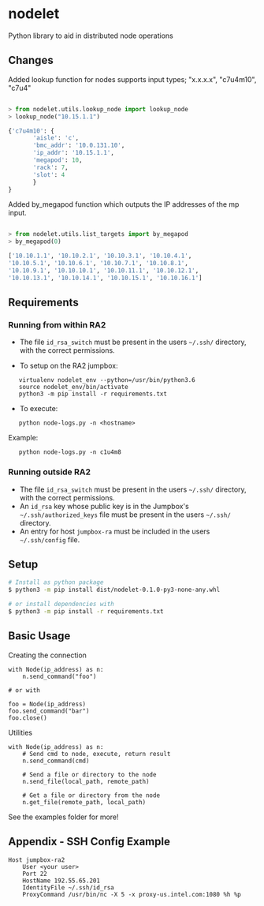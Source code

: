 # nodelet
Python library to aid in distributed node operations

## Changes

Added lookup function for nodes supports input types; "x.x.x.x", "c7u4m10", "c7u4"

```python

> from nodelet.utils.lookup_node import lookup_node
> lookup_node("10.15.1.1")

{'c7u4m10': {
       'aisle': 'c', 
       'bmc_addr': '10.0.131.10', 
       'ip_addr': '10.15.1.1',
       'megapod': 10,
       'rack': 7, 
       'slot': 4
       }
}

```

Added by_megapod function which outputs the IP addresses of the mp input.

```python

> from nodelet.utils.list_targets import by_megapod
> by_megapod(0)

['10.10.1.1', '10.10.2.1', '10.10.3.1', '10.10.4.1', 
'10.10.5.1', '10.10.6.1', '10.10.7.1', '10.10.8.1', 
'10.10.9.1', '10.10.10.1', '10.10.11.1', '10.10.12.1', 
'10.10.13.1', '10.10.14.1', '10.10.15.1', '10.10.16.1']

```

## Requirements

### Running from within RA2

- The file `id_rsa_switch` must be present in the users `~/.ssh/` directory, with the correct permissions.

- To setup on the RA2 jumpbox:
```
   virtualenv nodelet_env --python=/usr/bin/python3.6
   source nodelet_env/bin/activate
   python3 -m pip install -r requirements.txt
```

- To execute:
```
   python node-logs.py -n <hostname> 
```
Example:
```
   python node-logs.py -n c1u4m8 
```

### Running outside RA2

- The file `id_rsa_switch` must be present in the users `~/.ssh/` directory, with the correct permissions.
- An `id_rsa` key whose public key is in the Jumpbox's `~/.ssh/authorized_keys` file must be present in the users `~/.ssh/` directory.
- An entry for host `jumpbox-ra` must be included in the users `~/.ssh/config` file.

## Setup

```bash
# Install as python package
$ python3 -m pip install dist/nodelet-0.1.0-py3-none-any.whl

# or install dependencies with
$ python3 -m pip install -r requirements.txt
```



## Basic Usage

Creating the connection

```
with Node(ip_address) as n:
    n.send_command("foo")

# or with

foo = Node(ip_address)
foo.send_command("bar")
foo.close()
```
Utilities
```
with Node(ip_address) as n:
    # Send cmd to node, execute, return result
    n.send_command(cmd)

    # Send a file or directory to the node
    n.send_file(local_path, remote_path)

    # Get a file or directory from the node
    n.get_file(remote_path, local_path)

```

See the examples folder for more!


## Appendix - SSH Config Example

```
Host jumpbox-ra2
	User <your user>
	Port 22
	HostName 192.55.65.201
	IdentityFile ~/.ssh/id_rsa
	ProxyCommand /usr/bin/nc -X 5 -x proxy-us.intel.com:1080 %h %p
```
